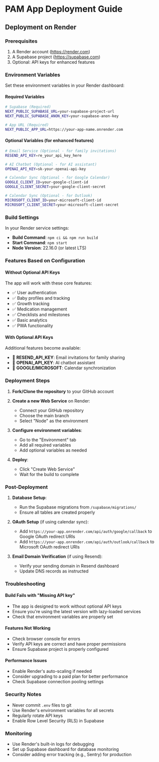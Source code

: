 # PAM App Deployment Guide

## Deployment on Render

### Prerequisites
1. A Render account (https://render.com)
2. A Supabase project (https://supabase.com)
3. Optional: API keys for enhanced features

### Environment Variables

Set these environment variables in your Render dashboard:

#### Required Variables
```bash
# Supabase (Required)
NEXT_PUBLIC_SUPABASE_URL=your-supabase-project-url
NEXT_PUBLIC_SUPABASE_ANON_KEY=your-supabase-anon-key

# App URL (Required)
NEXT_PUBLIC_APP_URL=https://your-app-name.onrender.com
```

#### Optional Variables (for enhanced features)
```bash
# Email Service (Optional - for family invitations)
RESEND_API_KEY=re_your_api_key_here

# AI Chatbot (Optional - for AI assistant)
OPENAI_API_KEY=sk-your-openai-api-key

# Calendar Sync (Optional - for Google Calendar)
GOOGLE_CLIENT_ID=your-google-client-id
GOOGLE_CLIENT_SECRET=your-google-client-secret

# Calendar Sync (Optional - for Outlook)
MICROSOFT_CLIENT_ID=your-microsoft-client-id
MICROSOFT_CLIENT_SECRET=your-microsoft-client-secret
```

### Build Settings

In your Render service settings:
- **Build Command**: `npm ci && npm run build`
- **Start Command**: `npm start`
- **Node Version**: 22.16.0 (or latest LTS)

### Features Based on Configuration

#### Without Optional API Keys
The app will work with these core features:
- ✅ User authentication
- ✅ Baby profiles and tracking
- ✅ Growth tracking
- ✅ Medication management
- ✅ Checklists and milestones
- ✅ Basic analytics
- ✅ PWA functionality

#### With Optional API Keys
Additional features become available:
- 📧 **RESEND_API_KEY**: Email invitations for family sharing
- 🤖 **OPENAI_API_KEY**: AI chatbot assistant
- 📅 **GOOGLE/MICROSOFT**: Calendar synchronization

### Deployment Steps

1. **Fork/Clone the repository** to your GitHub account

2. **Create a new Web Service** on Render:
   - Connect your GitHub repository
   - Choose the main branch
   - Select "Node" as the environment

3. **Configure environment variables**:
   - Go to the "Environment" tab
   - Add all required variables
   - Add optional variables as needed

4. **Deploy**:
   - Click "Create Web Service"
   - Wait for the build to complete

### Post-Deployment

1. **Database Setup**:
   - Run the Supabase migrations from `/supabase/migrations/`
   - Ensure all tables are created properly

2. **OAuth Setup** (if using calendar sync):
   - Add `https://your-app.onrender.com/api/auth/google/callback` to Google OAuth redirect URIs
   - Add `https://your-app.onrender.com/api/auth/outlook/callback` to Microsoft OAuth redirect URIs

3. **Email Domain Verification** (if using Resend):
   - Verify your sending domain in Resend dashboard
   - Update DNS records as instructed

### Troubleshooting

#### Build Fails with "Missing API key"
- The app is designed to work without optional API keys
- Ensure you're using the latest version with lazy-loaded services
- Check that environment variables are properly set

#### Features Not Working
- Check browser console for errors
- Verify API keys are correct and have proper permissions
- Ensure Supabase project is properly configured

#### Performance Issues
- Enable Render's auto-scaling if needed
- Consider upgrading to a paid plan for better performance
- Check Supabase connection pooling settings

### Security Notes

- Never commit `.env` files to git
- Use Render's environment variables for all secrets
- Regularly rotate API keys
- Enable Row Level Security (RLS) in Supabase

### Monitoring

- Use Render's built-in logs for debugging
- Set up Supabase dashboard for database monitoring
- Consider adding error tracking (e.g., Sentry) for production